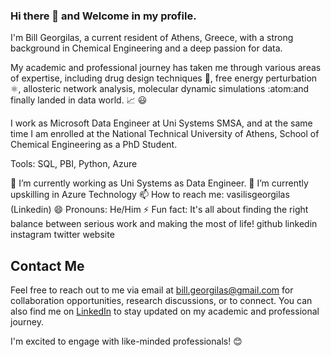 ### Hi there 👋 and Welcome in my profile.

I'm Bill Georgilas, a current resident of Athens, Greece, with a strong background in Chemical Engineering and a deep passion for data. 

My academic and professional journey has taken me through various areas of expertise, including drug design techniques :pill:, free energy perturbation :atom_symbol:, allosteric network analysis, molecular dynamic simulations :atom:and finally landed in data world. :chart_with_upwards_trend: :smiley:

I work as Microsoft Data Engineer at Uni Systems SMSA, and at the same time I am enrolled at the National Technical University of Athens, School of Chemical Engineering as a PhD Student.


Tools:
SQL, PBI, Python, Azure

🔭 I’m currently working as Uni Systems as Data Engineer.
🌱 I’m currently upskilling in Azure Technology
📫 How to reach me: vasilisgeorgilas (Linkedin)
😄 Pronouns: He/Him
⚡ Fun fact: It's all about finding the right balance between serious work and making the most of life! 
github linkedin instagram twitter website

## Contact Me

Feel free to reach out to me via email at bill.georgilas@gmail.com for collaboration opportunities, research discussions, or to connect. You can also find me on [LinkedIn](https://www.linkedin.com/in/vasilisgeorgilas) to stay updated on my academic and professional journey.

I'm excited to engage with like-minded professionals! 😊

